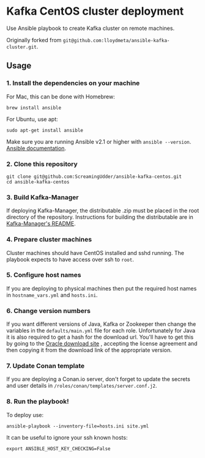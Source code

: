 # Kafka CentOS cluster deployment

Use Ansible playbook to create Kafka cluster on remote machines.

Originally forked from `git@github.com:lloydmeta/ansible-kafka-cluster.git`.

## Usage

### 1. Install the dependencies on your machine

For Mac, this can be done with Homebrew:
```
brew install ansible
```

For Ubuntu, use apt:
```
sudo apt-get install ansible
```

Make sure you are running Ansible v2.1 or higher with `ansible --version`.
[Ansible documentation](http://docs.ansible.com/intro_installation.html).

### 2. Clone this repository

```
git clone git@github.com:ScreamingUdder/ansible-kafka-centos.git
cd ansible-kafka-centos
```

### 3. Build Kafka-Manager

If deploying Kafka-Manager, the distributable .zip must be placed in the root directory of the repository.
Instructions for building the distributable are in [Kafka-Manager's README](https://github.com/yahoo/kafka-manager).

### 4. Prepare cluster machines

Cluster machines should have CentOS installed and sshd running. The playbook expects to have access over ssh to `root`.

### 5. Configure host names

If you are deploying to physical machines then put the required host names in `hostname_vars.yml` and `hosts.ini`.

### 6. Change version numbers

If you want different versions of Java, Kafka or Zookeeper then change the variables in the `defaults/main.yml` file for each role. Unfortunately for Java it is also required to get a hash for the download url. You'll have to get this by going to the [Oracle download site](http://www.oracle.com/technetwork/pt/java/javase/downloads/jdk8-downloads-2133151.html) , accepting the license agreement and then copying it from the download link of the appropriate version.

### 7. Update Conan template

If you are deploying a Conan.io server, don't forget to update the secrets and user details in `/roles/conan/templates/server.conf.j2`.

### 8. Run the playbook!

To deploy use:
```
ansible-playbook --inventory-file=hosts.ini site.yml
```
It can be useful to ignore your ssh known hosts:
```
export ANSIBLE_HOST_KEY_CHECKING=False
```
